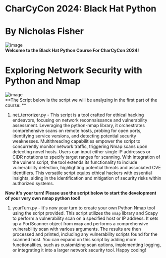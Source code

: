 # CharCyCon 2024: Black Hat Python <br />
# By Nicholas Fisher <br /> 

![image](https://github.com/FishyStix12/BH.py-CharCyCon2024/assets/102126354/1e8b9c7d-fa0f-431e-a986-2d8b39da68b3) <br />
**Welcome to the Black Hat Python Course For CharCyCon 2024!** <br />

# Exploring Network Security with Python and Nmap <br />
![image](https://github.com/FishyStix12/BH.py-CharCyCon2024/assets/102126354/76ab306e-4086-4a48-86f7-b0efc97be95d) <br />
**The Script below is the script we will be analyzing in the first part of the course: **
1. net_terrorizer.py - This script is a tool crafted for ethical hacking endeavors, focusing on network reconnaissance and vulnerability assessment. Leveraging the python-nmap library, it orchestrates comprehensive scans on remote hosts, probing for open ports, identifying service versions, and detecting potential security weaknesses. Multithreading capabilities empower the script to concurrently monitor network traffic, triggering Nmap scans upon detecting novel hosts. Users can input either single IP addresses or CIDR notations to specify target ranges for scanning. With integration of the vulners script, the tool extends its functionality to include vulnerability detection, highlighting potential threats and associated CVE identifiers. This versatile script equips ethical hackers with essential insights, aiding in the identification and mitigation of security risks within authorized systems. <br />

**Now it's your turn! Please use the script below to start the development of your very own nmap python tool!** <br />
1. yourTurn.py - It's now your turn to create your own Python Nmap tool using the script provided. This script utilizes the `nmap` library and Scapy to perform a vulnerability scan on a specified host or IP address. It sets up a PortScanner object from `nmap` and performs a comprehensive vulnerability scan with various arguments. The results are then processed and printed, including any vulnerability scripts found for the scanned host. You can expand on this script by adding more functionalities, such as customizing scan options, implementing logging, or integrating it into a larger network security tool. Happy coding! <br />
